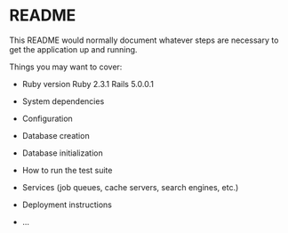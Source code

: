 # README

This README would normally document whatever steps are necessary to get the
application up and running.

Things you may want to cover:

* Ruby version
Ruby 2.3.1
Rails 5.0.0.1

* System dependencies

* Configuration

* Database creation

* Database initialization

* How to run the test suite

* Services (job queues, cache servers, search engines, etc.)

* Deployment instructions

* ...
